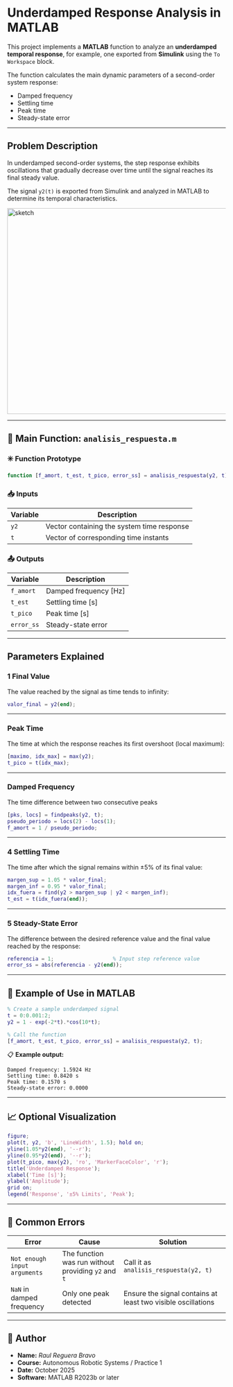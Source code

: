 #  Underdamped Response Analysis in MATLAB

This project implements a **MATLAB** function to analyze an **underdamped temporal response**, for example, one exported from **Simulink** using the `To Workspace` block.

The function calculates the main dynamic parameters of a second-order system response:
- Damped frequency  
- Settling time  
- Peak time  
- Steady-state error  

---

##  Problem Description

In underdamped second-order systems, the step response exhibits oscillations that gradually decrease over time until the signal reaches its final steady value.

The signal `y2(t)` is exported from Simulink and analyzed in MATLAB to determine its temporal characteristics.

<img width="829" height="475" alt="sketch" src="https://github.com/user-attachments/assets/88532019-e07a-454d-a0b3-43e70da967e8" />

---

## 📄 Main Function: `analisis_respuesta.m`

### ✳️ Function Prototype

```matlab
function [f_amort, t_est, t_pico, error_ss] = analisis_respuesta(y2, t)
```

### 📥 Inputs
| Variable | Description |
|-----------|--------------|
| `y2` | Vector containing the system time response |
| `t` | Vector of corresponding time instants |

### 📤 Outputs
| Variable | Description |
|-----------|--------------|
| `f_amort` | Damped frequency [Hz] |
| `t_est` | Settling time [s] |
| `t_pico` | Peak time [s] |
| `error_ss` | Steady-state error |

---

##  Parameters Explained

### 1️ **Final Value**
The value reached by the signal as time tends to infinity:

```matlab
valor_final = y2(end);
```

---

###   **Peak Time**
The time at which the response reaches its first overshoot (local maximum):

```matlab
[maximo, idx_max] = max(y2);
t_pico = t(idx_max);
```

---

###   **Damped Frequency**
The time difference between two consecutive peaks 

```matlab
[pks, locs] = findpeaks(y2, t);
pseudo_periodo = locs(2) - locs(1);
f_amort = 1 / pseudo_periodo;
```

---

### 4️ **Settling Time**
The time after which the signal remains within ±5% of its final value:

```matlab
margen_sup = 1.05 * valor_final;
margen_inf = 0.95 * valor_final;
idx_fuera = find(y2 > margen_sup | y2 < margen_inf);
t_est = t(idx_fuera(end));
```

---

### 5️ **Steady-State Error**
The difference between the desired reference value and the final value reached by the response:

```matlab
referencia = 1;                   % Input step reference value
error_ss = abs(referencia - y2(end));
```

---

## 🧠 Example of Use in MATLAB

```matlab
% Create a sample underdamped signal
t = 0:0.001:2;
y2 = 1 - exp(-2*t).*cos(10*t);

% Call the function
[f_amort, t_est, t_pico, error_ss] = analisis_respuesta(y2, t);
```

📋 **Example output:**

```
Damped frequency: 1.5924 Hz
Settling time: 0.8420 s
Peak time: 0.1570 s
Steady-state error: 0.0000
```

---

## 📈 Optional Visualization

```matlab
figure;
plot(t, y2, 'b', 'LineWidth', 1.5); hold on;
yline(1.05*y2(end), '--r');
yline(0.95*y2(end), '--r');
plot(t_pico, max(y2), 'ro', 'MarkerFaceColor', 'r');
title('Underdamped Response');
xlabel('Time [s]');
ylabel('Amplitude');
grid on;
legend('Response', '±5% Limits', 'Peak');
```

---

## 🧩 Common Errors

| Error | Cause | Solution |
|-------|--------|----------|
| `Not enough input arguments` | The function was run without providing `y2` and `t` | Call it as `analisis_respuesta(y2, t)` |
| `NaN` in damped frequency | Only one peak detected | Ensure the signal contains at least two visible oscillations |

---

## 🧾 Author

- **Name:** *Raul Reguera Bravo*  
- **Course:** Autonomous Robotic Systems / Practice 1  
- **Date:** October 2025  
- **Software:** MATLAB R2023b or later  
